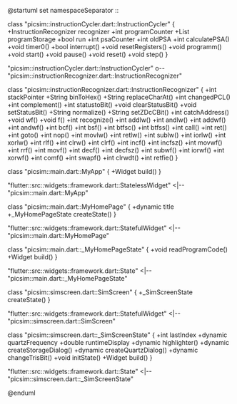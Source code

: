 @startuml
set namespaceSeparator ::

class "picsim::instructionCycler.dart::InstructionCycler" {
  +InstructionRecognizer recognizer
  +int programCounter
  +List programStorage
  +bool run
  +int psaCounter
  +int oldPSA
  +int calculatePSA()
  +void timer0()
  +bool interrupt()
  +void resetRegisters()
  +void programm()
  +void start()
  +void pause()
  +void reset()
  +void step()
}

"picsim::instructionCycler.dart::InstructionCycler" o-- "picsim::instructionRecognizer.dart::InstructionRecognizer"

class "picsim::instructionRecognizer.dart::InstructionRecognizer" {
  +int stackPointer
  +String binToHex()
  +String replaceCharAt()
  +int changedPCL()
  +int complement()
  +int statustoBit()
  +void clearStatusBit()
  +void setStatusBit()
  +String normalize()
  +String setZDcCBit()
  +int catchAddress()
  +void wf()
  +void f()
  +int recognize()
  +int addlw()
  +int andlw()
  +int addwf()
  +int andwf()
  +int bcf()
  +int bsf()
  +int btfsc()
  +int btfss()
  +int call()
  +int ret()
  +int goto()
  +int nop()
  +int movlw()
  +int retlw()
  +int sublw()
  +int iorlw()
  +int xorlw()
  +int rlf()
  +int clrw()
  +int clrf()
  +int incf()
  +int incfsz()
  +int movwf()
  +int rrf()
  +int movf()
  +int decf()
  +int decfsz()
  +int subwf()
  +int iorwf()
  +int xorwf()
  +int comf()
  +int swapf()
  +int clrwdt()
  +int retfie()
}

class "picsim::main.dart::MyApp" {
  +Widget build()
}

"flutter::src::widgets::framework.dart::StatelessWidget" <|-- "picsim::main.dart::MyApp"

class "picsim::main.dart::MyHomePage" {
  +dynamic title
  +_MyHomePageState createState()
}

"flutter::src::widgets::framework.dart::StatefulWidget" <|-- "picsim::main.dart::MyHomePage"

class "picsim::main.dart::_MyHomePageState" {
  +void readProgramCode()
  +Widget build()
}

"flutter::src::widgets::framework.dart::State<T>" <|-- "picsim::main.dart::_MyHomePageState"

class "picsim::simscreen.dart::SimScreen" {
  +_SimScreenState createState()
}

"flutter::src::widgets::framework.dart::StatefulWidget" <|-- "picsim::simscreen.dart::SimScreen"

class "picsim::simscreen.dart::_SimScreenState" {
  +int lastIndex
  +dynamic quartzFrequency
  +double runtimeDisplay
  +dynamic highlighter()
  +dynamic createStorageDialog()
  +dynamic createQuartzDialog()
  +dynamic changeTrisBit()
  +void initState()
  +Widget build()
}

"flutter::src::widgets::framework.dart::State<T>" <|-- "picsim::simscreen.dart::_SimScreenState"


@enduml
